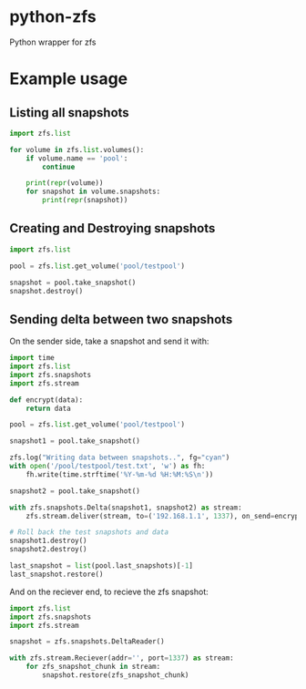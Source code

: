 # python-zfs
Python wrapper for zfs

# Example usage

## Listing all snapshots

```python
import zfs.list

for volume in zfs.list.volumes():
	if volume.name == 'pool':
		continue

	print(repr(volume))
	for snapshot in volume.snapshots:
		print(repr(snapshot))
```

## Creating and Destroying snapshots

```python
import zfs.list

pool = zfs.list.get_volume('pool/testpool')

snapshot = pool.take_snapshot()
snapshot.destroy()
```

## Sending delta between two snapshots

On the sender side, take a snapshot and send it with:
```python
import time
import zfs.list
import zfs.snapshots
import zfs.stream

def encrypt(data):
	return data

pool = zfs.list.get_volume('pool/testpool')

snapshot1 = pool.take_snapshot()

zfs.log("Writing data between snapshots..", fg="cyan")
with open('/pool/testpool/test.txt', 'w') as fh:
	fh.write(time.strftime('%Y-%m-%d %H:%M:%S\n'))

snapshot2 = pool.take_snapshot()

with zfs.snapshots.Delta(snapshot1, snapshot2) as stream:
	zfs.stream.deliver(stream, to=('192.168.1.1', 1337), on_send=encrypt)

# Roll back the test snapshots and data
snapshot1.destroy()
snapshot2.destroy()

last_snapshot = list(pool.last_snapshots)[-1]
last_snapshot.restore()
```

And on the reciever end, to recieve the zfs snapshot:
```python
import zfs.list
import zfs.snapshots
import zfs.stream

snapshot = zfs.snapshots.DeltaReader()

with zfs.stream.Reciever(addr='', port=1337) as stream:
	for zfs_snapshot_chunk in stream:
		snapshot.restore(zfs_snapshot_chunk)
```
